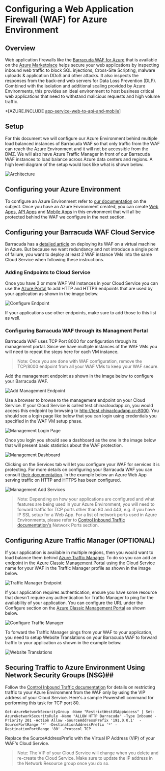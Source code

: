 <properties 
	pageTitle="Configuring a Web Application Firewall (WAF) for Azure Environment" 
	description="Learn how to configure a web application firewall in front of your Azure Environment." 
	services="app-service\web" 
	documentationCenter="" 
	authors="naziml" 
	manager="wpickett" 
	editor="jimbe"/>

<tags
	ms.service="app-service"
	ms.date="07/18/2016"
	wacn.date=""/>	

# Configuring a Web Application Firewall (WAF) for Azure Environment

## Overview ##
Web application firewalls like the [Barracuda WAF for Azure](https://www.barracuda.com/programs/azure) that is available on the [Azure Marketplace](https://azure.microsoft.com/marketplace/partners/barracudanetworks/waf-byol/) helps secure your web applications by inspecting inbound web traffic to block SQL injections, Cross-Site Scripting, malware uploads & application DDoS and other attacks. It also inspects the responses from the back-end web servers for Data Loss Prevention (DLP). Combined with the isolation and additional scaling provided by Azure Environments, this provides an ideal environment to host business critical web applications that need to withstand malicious requests and high volume traffic.

+[AZURE.INCLUDE [app-service-web-to-api-and-mobile](../includes/app-service-web-to-api-and-mobile.md)] 

## Setup ##
For this document we will configure our Azure Environment behind multiple load balanced instances of Barracuda WAF so that only traffic from the WAF can reach the Azure Environment and it will not be accessible from the DMZ. We will also have Azure Traffic Manager in front of our Barracuda WAF instances to load balance across Azure data centers and regions. A high level diagram of the setup would look like what is shown below.

![Architecture][Architecture] 

## Configuring your Azure Environment ##
To configure an Azure Environment refer to [our documentation](/documentation/articles/app-service-web-how-to-create-an-app-service-environment/) on the subject. Once you have an Azure Environment created, you can create [Web Apps](/home/features/web-site/), [API Apps](/documentation/articles/app-service-api-apps-why-best-platform/) and [Mobile Apps](/documentation/articles/app-service-mobile-value-prop/) in this environment that will all be protected behind the WAF we configure in the next section.

## Configuring your Barracuda WAF Cloud Service ##
Barracuda has a [detailed article](https://techlib.barracuda.com/WAF/AzureDeploy) on deploying its WAF on a virtual machine in Azure. But because we want redundancy and not introduce a single point of failure, you want to deploy at least 2 WAF instance VMs into the same Cloud Service when following these instructions.

### Adding Endpoints to Cloud Service ###
Once you have 2 or more WAF VM instances in your Cloud Service you can use the [Azure Portal](https://portal.azure.cn/) to add HTTP and HTTPS endpoints that are used by your application as shown in the image below.

![Configure Endpoint][ConfigureEndpoint]

If your applications use other endpoints, make sure to add those to this list as well. 

### Configuring Barracuda WAF through its Managment Portal ###
Barracuda WAF uses TCP Port 8000 for configuration through its management portal. Since we have multiple instances of the WAF VMs you will need to repeat the steps here for each VM instance. 


> Note: Once you are done with WAF configuration, remove the TCP/8000 endpoint from all your WAF VMs to keep your WAF secure.

Add the management endpoint as shown in the image below to configure your Barracuda WAF.

![Add Management Endpoint][AddManagementEndpoint]
 
Use a browser to browse to the management endpoint on your Cloud Service. If your Cloud Service is called test.chinacloudapp.cn, you would access this endpoint by browsing to http://test.chinacloudapp.cn:8000. You should see a login page like below that you can login using credentials you specified in the WAF VM setup phase.

![Management Login Page][ManagementLoginPage]

Once you login you should see a dashboard as the one in the image below that will present basic statistics about the WAF protection.

![Management Dashboard][ManagementDashboard]

Clicking on the Services tab will let you configure your WAF for services it is protecting. For more details on configuring your Barracuda WAF you can consult [their documentation](https://techlib.barracuda.com/waf/getstarted1). In the example below an Azure Web App serving traffic on HTTP and HTTPS has been configured.

![Management Add Services][ManagementAddServices]

> Note: Depending on how your applications are configured and what features are being used in your Azure Environment, you will need to forward traffic for TCP ports other than 80 and 443, e.g. if you have IP SSL setup for a Web App. For a list of network ports used in Azure Environments, please refer to [Control Inbound Traffic documentation's](/documentation/articles/app-service-app-service-environment-control-inbound-traffic/) Network Ports section.

## Configuring Azure Traffic Manager (OPTIONAL) ##
If your application is available in multiple regions, then you would want to load balance them behind [Azure Traffic Manager](/documentation/articles/traffic-manager-overview/). To do so you can add an endpoint in the [Azure Classic Management Portal](https://manage.windowsazure.cn) using the Cloud Service name for your WAF in the Traffic Manager profile as shown in the image below. 

![Traffic Manager Endpoint][TrafficManagerEndpoint]

If your application requires authentication, ensure you have some resource that doesn't require any authentication for Traffic Manager to ping for the availability of your application. You can configure the URL under the Configure section on the [Azure Classic Management Portal](https://manage.windowsazure.cn) as shown below.

![Configure Traffic Manager][ConfigureTrafficManager]

To forward the Traffic Manager pings from your WAF to your application, you need to setup Website Translations on your Barracuda WAF to forward traffic to your application as shown in the example below.

![Website Translations][WebsiteTranslations]

## Securing Traffic to Azure Environment Using Network Security Groups (NSG)##
Follow the [Control Inbound Traffic documentation](/documentation/articles/app-service-app-service-environment-control-inbound-traffic/) for details on restricting traffic to your Azure Environment from the WAF only by using the VIP address of your Cloud Service. Here's a sample Powershell command for performing this task for TCP port 80.


    Get-AzureNetworkSecurityGroup -Name "RestrictWestUSAppAccess" | Set-AzureNetworkSecurityRule -Name "ALLOW HTTP Barracuda" -Type Inbound -Priority 201 -Action Allow -SourceAddressPrefix '191.0.0.1'  -SourcePortRange '*' -DestinationAddressPrefix '*' -DestinationPortRange '80' -Protocol TCP

Replace the SourceAddressPrefix with the Virtual IP Address (VIP) of your WAF's Cloud Service.

> Note: The VIP of your Cloud Service will change when you delete and re-create the Cloud Service. Make sure to update the IP address in the Network Resource group once you do so. 
 
<!-- IMAGES -->
[Architecture]: ./media/app-service-app-service-environment-web-application-firewall/Architecture.png
[ConfigureEndpoint]: ./media/app-service-app-service-environment-web-application-firewall/ConfigureEndpoint.png
[AddManagementEndpoint]: ./media/app-service-app-service-environment-web-application-firewall/AddManagementEndpoint.png
[ManagementAddServices]: ./media/app-service-app-service-environment-web-application-firewall/ManagementAddServices.png
[ManagementDashboard]: ./media/app-service-app-service-environment-web-application-firewall/ManagementDashboard.png
[ManagementLoginPage]: ./media/app-service-app-service-environment-web-application-firewall/ManagementLoginPage.png
[TrafficManagerEndpoint]: ./media/app-service-app-service-environment-web-application-firewall/TrafficManagerEndpoint.png
[ConfigureTrafficManager]: ./media/app-service-app-service-environment-web-application-firewall/ConfigureTrafficManager.png
[WebsiteTranslations]: ./media/app-service-app-service-environment-web-application-firewall/WebsiteTranslations.png
